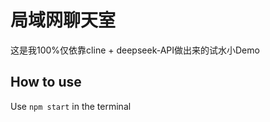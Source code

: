 # 局域网聊天室

这是我100%仅依靠cline + deepseek-API做出来的试水小Demo

## How to use

Use `npm start` in the terminal

